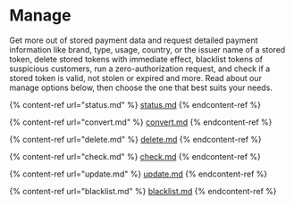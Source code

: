 # Manage

Get more out of stored payment data and request detailed payment information like brand, type, usage, country, or the issuer name of a stored token, delete stored tokens with immediate effect, blacklist tokens of suspicious customers, run a zero-authorization request, and check if a stored token is valid, not stolen or expired and more. Read about our manage options below, then choose the one that best suits your needs.



{% content-ref url="status.md" %}
[status.md](status.md)
{% endcontent-ref %}

{% content-ref url="convert.md" %}
[convert.md](convert.md)
{% endcontent-ref %}

{% content-ref url="delete.md" %}
[delete.md](delete.md)
{% endcontent-ref %}

{% content-ref url="check.md" %}
[check.md](check.md)
{% endcontent-ref %}

{% content-ref url="update.md" %}
[update.md](update.md)
{% endcontent-ref %}

{% content-ref url="blacklist.md" %}
[blacklist.md](blacklist.md)
{% endcontent-ref %}
